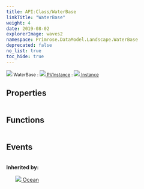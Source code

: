 ```yaml
---
title: API:Class/WaterBase
linkTitle: "WaterBase"
weight: 4
date: 2019-08-02
explorerImage: waves2
namespace: Primrose.DataModel.Landscape.WaterBase
deprecated: false
no_list: true
toc_hide: true
---
```

<small class="inheritance">
<span class="" href="/docs/api-reference/Class/WaterBase"><img src="/icons/silk/waves2.png"/>&nbsp;WaterBase</span>&nbsp;:&nbsp;<a class="" href="/docs/api-reference/Class/PVInstance"><img src="/icons/silk/default.png"/>&nbsp;PVInstance</a>&nbsp;:&nbsp;<a class="" href="/docs/api-reference/Class/Instance"><img src="/icons/silk/default.png"/>&nbsp;Instance</a></small>
 
## Properties
 
<table class="studiohide">
<tbody>
</tbody>
</table>
 
## Functions
 
<table class="studiohide">
<tbody>
</tbody>
</table>
 
## Events
 
<table class="studiohide">
<tbody>
</tbody>
</table>
<b>
Inherited by:</b>
<div class="inheritors">
<ul class="root">
<a class="" href="/docs/api-reference/Class/Ocean"><img src="/icons/silk/waves2.png"/>&nbsp;Ocean</a>
<ul class="nested">
</ul>
</ul>
</div>
